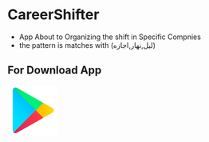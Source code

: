 # CareerShifter
- App About to  Organizing the shift in Specific Compnies
- the pattern is matches with (ليل,نهار,اجازه)
## For Download App
[<img src="images/img.png" alt="Alt Text" width="100" height="100">](https://play.google.com/store/apps/details?id=com.devYoussef.timeline&pcampaignid=web_share)
